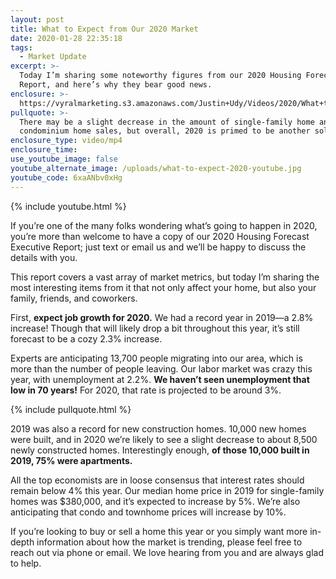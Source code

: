 ```yaml
---
layout: post
title: What to Expect from Our 2020 Market
date: 2020-01-28 22:35:18
tags:
  - Market Update
excerpt: >-
  Today I’m sharing some noteworthy figures from our 2020 Housing Forecast
  Report, and here’s why they bear good news.
enclosure: >-
  https://vyralmarketing.s3.amazonaws.com/Justin+Udy/Videos/2020/What+to+Expect+from+Our+2020+Market.mp4
pullquote: >-
  There may be a slight decrease in the amount of single-family home and
  condominium home sales, but overall, 2020 is primed to be another solid year.
enclosure_type: video/mp4
enclosure_time:
use_youtube_image: false
youtube_alternate_image: /uploads/what-to-expect-2020-youtube.jpg
youtube_code: 6xaANbv0xHg
---
```


{% include youtube.html %}

If you’re one of the many folks wondering what’s going to happen in 2020, you’re more than welcome to have a copy of our 2020 Housing Forecast Executive Report; just text or email us and we’ll be happy to discuss the details with you.&nbsp;

This report covers a vast array of market metrics, but today I’m sharing the most interesting items from it that not only affect your home, but also your family, friends, and coworkers.&nbsp;

First, **expect job growth for 2020.** We had a record year in 2019—a 2.8% increase\! Though that will likely drop a bit throughout this year, it’s still forecast to be a cozy 2.3% increase.&nbsp;

Experts are anticipating 13,700 people migrating into our area, which is more than the number of people leaving. Our labor market was crazy this year, with unemployment at 2.2%. **We haven’t seen unemployment that low in 70 years\!** For 2020, that rate is projected to be around 3%.&nbsp;

{% include pullquote.html %}

2019 was also a record for new construction homes. 10,000 new homes were built, and in 2020 we’re likely to see a slight decrease to about 8,500 newly constructed homes. Interestingly enough, **of those 10,000 built in 2019, 75% were apartments.&nbsp;**

All the top economists are in loose consensus that interest rates should remain below 4% this year. Our median home price in 2019 for single-family homes was $380,000, and it’s expected to increase by 5%. We’re also anticipating that condo and townhome prices will increase by 10%.

If you’re looking to buy or sell a home this year or you simply want more in-depth information about how the market is trending, please feel free to reach out via phone or email. We love hearing from you and are always glad to help.